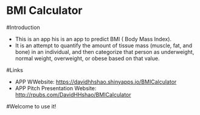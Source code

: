 # BMI Calculator
#Introduction
- This is an app his is an app to predict BMI ( Body Mass Index). 
- It is an attempt to quantify the amount of tissue mass (muscle, fat, and bone) in an individual, and then categorize that person as underweight, normal weight, overweight, or obese based on that value.

#Links
- APP WWebsite: https://davidhhshao.shinyapps.io/BMICalculator
- APP Pitch Presentation Website: http://rpubs.com/DavidHHshao/BMICalculator

#Welcome to use it!

